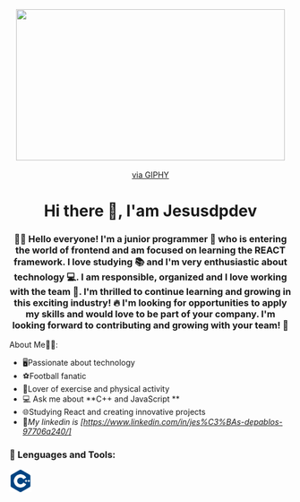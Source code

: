 <div id= "header" align= "center">
    <img src="https://giphy.com/embed/26tn33aiTi1jkl6H6" width="480" height="270" frameBorder="0" class="giphy-embed" allowFullScreen><p><a href="https://giphy.com/gifs/screen-monitor-closeup-26tn33aiTi1jkl6H6" width= 200px >via GIPHY</a></p></img>
        <h1 align="center"> Hi there 👋, I'am Jesusdpdev</h1>
            <h3 align= "center">👨‍💻 Hello everyone! I'm a junior programmer 🌱 who is entering the world of frontend and am focused on learning the REACT framework. I love studying 📚 and I'm very enthusiastic about technology 💻. I am responsible, organized and I love working with the team 🤝. I'm thrilled to continue learning and growing in this exciting industry! 🔥 I'm looking for opportunities to apply my skills and would love to be part of your company. I'm looking forward to contributing and growing with your team! 🚀 </h3>
 </div>

About Me👨‍💻:

- 🖥️Passionate about technology 
- ⚽Football fanatic 
- 💪Lover of exercise and physical activity 
- 💻 Ask me about **C++ and JavaScript **
- 🌐Studying React and creating innovative projects 
- 💪*My linkedin is [https://www.linkedin.com/in/jes%C3%BAs-depablos-97706a240/]*

<div align="left">
    <h3>🔨 Lenguages and Tools:</h3> 
        <div>
        <img src= "https://github.com/devicons/devicon/blob/master/icons/cplusplus/cplusplus-plain.svg" title= "cPlusPlus" alt ="cPlusPlus" width = "40" height = "40" />&nbsp;
        </div>
</div>



 
